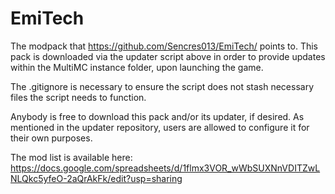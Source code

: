 # EmiTech

The modpack that https://github.com/Sencres013/EmiTech/ points to.
This pack is downloaded via the updater script above in order to provide updates within the MultiMC instance folder, upon launching the game.

The .gitignore is necessary to ensure the script does not stash necessary files the script needs to function.

Anybody is free to download this pack and/or its updater, if desired.
As mentioned in the updater repository, users are allowed to configure it for their own purposes.

The mod list is available here: https://docs.google.com/spreadsheets/d/1flmx3VOR_wWbSUXNnVDITZwLNLQkc5yfeO-2aQrAkFk/edit?usp=sharing
